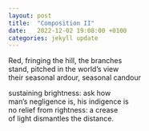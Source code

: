 ```yaml
---
layout: post
title:  "Composition II"
date:   2022-12-02 19:08:00 +0100
categories: jekyll update
---
```


Red, fringing the hill, the branches <br>
stand, pitched in the world’s view <br>
their seasonal ardour, seasonal candour <br>

sustaining brightness: ask how <br>
man’s negligence is, his indigence is <br>
no relief from rightness: a crease <br>
of light dismantles the distance. <br>

